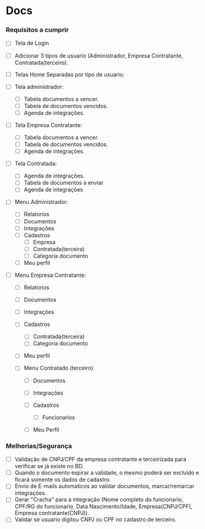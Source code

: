 # Docs

### Requisitos a cumprir
- [ ] Tela de Login

- [ ] Adicionar 3 tipos de usuario (Administrador, Empresa Contratante, Contratada(terceiro).

- [ ] Telas Home Separadas por tipo de usuario:

- [ ] Tela administrador:
  - [ ] Tabela documentos a vencer.
  - [ ] Tabela de documentos vencidos.
  - [ ] Agenda de integrações.

- [ ] Tela Empresa Contratante:
  - [ ] Tabela documentos a vencer.
  - [ ] Tabela de documentos vencidos.
  - [ ] Agenda de integrações.

- [ ] Tela Contratada:
  - [ ] Agenda de integrações.
  - [ ] Tabela de documentos a enviar
  - [ ] Agenda de integrações

- [ ] Menu Administrador:
  - [ ] Relatorios
  - [ ] Documentos
  - [ ] Integrações
  - [ ] Cadastros
    - [ ] Empresa
    - [ ] Contratada(terceira)
    - [ ] Categoria documento
  - [ ] Meu perfil

- [ ] Menu Empresa Contratante:
  - [ ] Relatorios
  - [ ] Documentos
  - [ ] Integrações
  - [ ] Cadastros
    - [ ] Contratada(terceira)
    - [ ] Categoria documento
  - [ ] Meu perfil

  - [ ] Menu Contratado (terceiro)
    - [ ] Documentos
    - [ ] Integrações
    - [ ] Cadastros
      - [ ] Funcionarios
    - [ ] Meu Perfil



### Melhorias/Segurança
- [ ] Validação de CNPJ/CPF da empresa contratante e terceirizada para verificar se já existe no BD.
- [ ] Quando o documento expirar a validade, o mesmo poderá ser excluido e ficará somente os dados de cadastro.
- [ ] Envio de E-mails automaticos ao validar documentos, marcar/remarcar integrações.
- [ ] Gerar "Cracha" para a integração (Nome completo do funcionario, CPF/RG do funcionario, Data Nascimento/Idade, Empresa(CNPJ/CPF), Empresa contratante(CNPJ)).
- [ ] Validar se usuario digitou CNPJ ou CPF no cadastro de terceiro.
